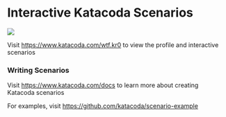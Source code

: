 # Interactive Katacoda Scenarios

[![](http://shields.katacoda.com/katacoda/wtf.kr0/count.svg)](https://www.katacoda.com/wtf.kr0 "Get your profile on Katacoda.com")

Visit https://www.katacoda.com/wtf.kr0 to view the profile and interactive scenarios

### Writing Scenarios
Visit https://www.katacoda.com/docs to learn more about creating Katacoda scenarios

For examples, visit https://github.com/katacoda/scenario-example
